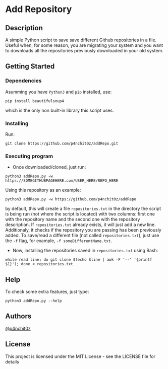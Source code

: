 # Add Repository

## Description

A simple Python script to save save different Github repositories in a file. Useful when, for some reason, you are migrating your system and you want to downloads all the repositories previously downloaded in your old system.

## Getting Started

### Dependencies

Asumming you have `Python3` and `pip` installed, use:
```
pip install beautifulsoup4
```
which is the only non built-in library this script uses.

### Installing
Run:
```
git clone https://github.com/p4nchit0z/addRepo.git
```
### Executing program

* Once downloaded/cloned, just run:
```
python3 addRepo.py -w https://SOMEGITHUBPAGEHERE.com/USER_HERE/REPO_HERE
```

Using this repository as an example:

```
python3 addRepo.py -w https://github.com/p4nchit0z/addRepo
```

by default, this will create a file `repositories.txt` in the directory the script is being run (not where the script is located) with two columns: first one with the repository name and the second one with the repository description. If `repositories.txt` already exists, it will just add a new line. Additionaly, it checks if the repository you are passing has been previously added. To save/read a different file (not called `repositories.txt`), just use the `-f` flag, for example, `-f someDifferentName.txt`.


* Now, installing the repositories saved in `repositories.txt` using Bash:

```
while read line; do git clone $(echo $line | awk -F '--' '{printf $1}'); done < repositories.txt
```


## Help

To check some extra features, just type:
```
python3 addRepo.py --help
```

## Authors

[@p4nchit0z](https://github.com/p4nchit0z)

## License

This project is licensed under the MIT License - see the LICENSE file for details
